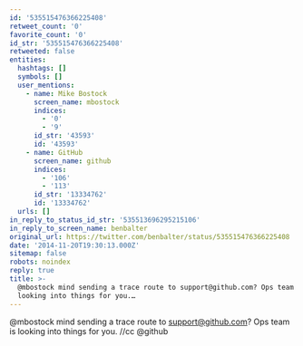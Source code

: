 ```yaml
---
id: '535515476366225408'
retweet_count: '0'
favorite_count: '0'
id_str: '535515476366225408'
retweeted: false
entities:
  hashtags: []
  symbols: []
  user_mentions:
    - name: Mike Bostock
      screen_name: mbostock
      indices:
        - '0'
        - '9'
      id_str: '43593'
      id: '43593'
    - name: GitHub
      screen_name: github
      indices:
        - '106'
        - '113'
      id_str: '13334762'
      id: '13334762'
  urls: []
in_reply_to_status_id_str: '535513696295215106'
in_reply_to_screen_name: benbalter
original_url: https://twitter.com/benbalter/status/535515476366225408
date: '2014-11-20T19:30:13.000Z'
sitemap: false
robots: noindex
reply: true
title: >-
  @mbostock mind sending a trace route to support@github.com? Ops team is
  looking into things for you.…
---
```


@mbostock mind sending a trace route to support@github.com? Ops team is looking into things for you. //cc @github